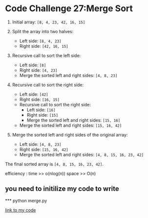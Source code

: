 
# Code Challenge 27:Merge Sort
1. Initial array: `[8, 4, 23, 42, 16, 15]`

2. Split the array into two halves:
   - Left side: `[8, 4, 23]`
   - Right side: `[42, 16, 15]`

3. Recursive call to sort the left side:
   - Left side: `[8]`
   - Right side: `[4, 23]`
   - Merge the sorted left and right sides: `[4, 8, 23]`

4. Recursive call to sort the right side:
   - Left side: `[42]`
   - Right side: `[16, 15]`
   - Recursive call to sort the right side:
     - Left side: `[16]`
     - Right side: `[15]`
     - Merge the sorted left and right sides: `[15, 16]`
   - Merge the sorted left and right sides: `[15, 16, 42]`

5. Merge the sorted left and right sides of the original array:
   - Left side: `[4, 8, 23]`
   - Right side: `[15, 16, 42]`
   - Merge the sorted left and right sides: `[4, 8, 15, 16, 23, 42]`

The final sorted array is `[4, 8, 15, 16, 23, 42]`.

efficiency :
time >> o(nlog(n))
space >> O(n)
## you need to initilize my code to write 
 *** python merge.py

[link to my code](merge.py)